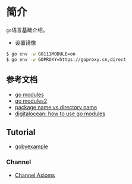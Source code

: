 # 简介

`go`语言基础介绍。

* 设置镜像

```sh
$ go env -w GO111MODULE=on
$ go env -w GOPROXY=https://goproxy.cn,direct
```


## 参考文档

* [go modules](https://medium.com/@adiach3nko/package-management-with-go-modules-the-pragmatic-guide-c831b4eaaf31)
* [go modules2](https://www.digitalocean.com/community/tutorials/how-to-use-go-modules)
* [package name vs directory name](https://golangbyexample.com/package-folder-name-golang/)
* [digitalocean: how to use go modules](https://www.digitalocean.com/community/tutorials/how-to-use-go-modules)

## Tutorial

* [gobyexample](https://gobyexample.com/)

### Channel

* [Channel Axioms](https://dave.cheney.net/2014/03/19/channel-axioms)
